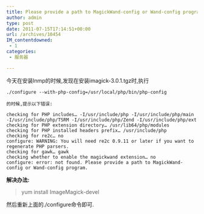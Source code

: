```yaml
---
title: Please provide a path to MagickWand-config or Wand-config program的解决办法
author: admin
type: post
date: 2011-07-15T17:14:51+00:00
url: /archives/10454
IM_contentdowned:
 - 1
categories:
 - 服务器

---
```

今天在安装lnmp的时候,发现在安装imagick-3.0.1.tgz时,执行

>

```
./configure --with-php-config=/usr/local/php/bin/php-config
```

```
的时候,提示以下错误:
```

```
checking for PHP includes… -I/usr/include/php -I/usr/include/php/main -I/usr/include/php/TSRM -I/usr/include/php/Zend -I/usr/include/php/ext
checking for PHP extension directory… /usr/lib64/php/modules
checking for PHP installed headers prefix… /usr/include/php
checking for re2c… no
configure: WARNING: You will need re2c 0.9.11 or later if you want to regenerate PHP parsers.
checking for gawk… gawk
checking whether to enable the magickwand extension… no
configure: error: not found. Please provide a path to MagickWand-config or Wand-config program.
```

**解决办法:**

> yum install ImageMagick-devel

然后重新上面的./configure命令即可.